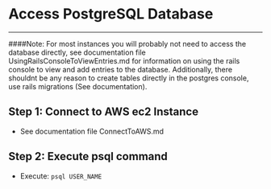 # Access PostgreSQL Database
----------------------------------------------------------------------------------

####Note: For most instances you will probably not need to access the database directly, see documentation file UsingRailsConsoleToViewEntries.md for information on using the rails console to view and add entries to the database. Additionally, there shouldnt be any reason to create tables directly in the postgres console, use rails migrations (See documentation).

## Step 1: Connect to AWS ec2 Instance
- See documentation file ConnectToAWS.md 

## Step 2: Execute psql command
- Execute: `psql USER_NAME`
